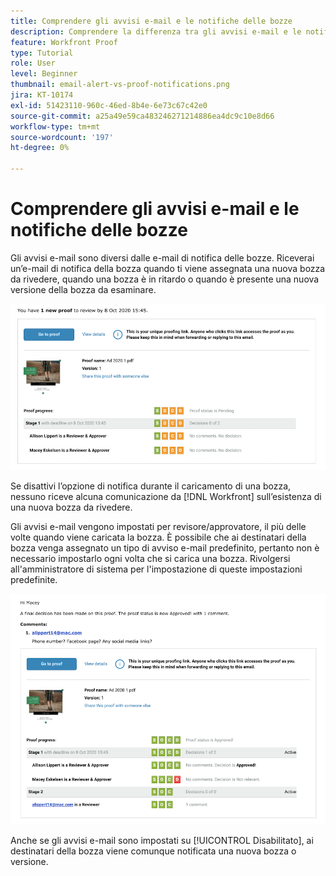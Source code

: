 ```yaml
---
title: Comprendere gli avvisi e-mail e le notifiche delle bozze
description: Comprendere la differenza tra gli avvisi e-mail e le notifiche delle bozze in [!DNL  Workfront].
feature: Workfront Proof
type: Tutorial
role: User
level: Beginner
thumbnail: email-alert-vs-proof-notifications.png
jira: KT-10174
exl-id: 51423110-960c-46ed-8b4e-6e73c67c42e0
source-git-commit: a25a49e59ca483246271214886ea4dc9c10e8d66
workflow-type: tm+mt
source-wordcount: '197'
ht-degree: 0%

---
```


# Comprendere gli avvisi e-mail e le notifiche delle bozze

Gli avvisi e-mail sono diversi dalle e-mail di notifica delle bozze. Riceverai un’e-mail di notifica della bozza quando ti viene assegnata una nuova bozza da rivedere, quando una bozza è in ritardo o quando è presente una nuova versione della bozza da esaminare.

![Immagine di un’e-mail di notifica della bozza che indica che è presente una nuova bozza da rivedere.](assets/email-alert-1.png)

Se disattivi l’opzione di notifica durante il caricamento di una bozza, nessuno riceve alcuna comunicazione da [!DNL Workfront] sull’esistenza di una nuova bozza da rivedere.

Gli avvisi e-mail vengono impostati per revisore/approvatore, il più delle volte quando viene caricata la bozza. È possibile che ai destinatari della bozza venga assegnato un tipo di avviso e-mail predefinito, pertanto non è necessario impostarlo ogni volta che si carica una bozza. Rivolgersi all&#39;amministratore di sistema per l&#39;impostazione di queste impostazioni predefinite.

![Immagine di un avviso e-mail che indica che è stata presa una decisione sulla bozza ed è presente un commento da rivedere.](assets/email-alert-2.png)

Anche se gli avvisi e-mail sono impostati su [!UICONTROL Disabilitato], ai destinatari della bozza viene comunque notificata una nuova bozza o versione.

<!--
# Learn more
* New proof email
* Late proof email
-->
